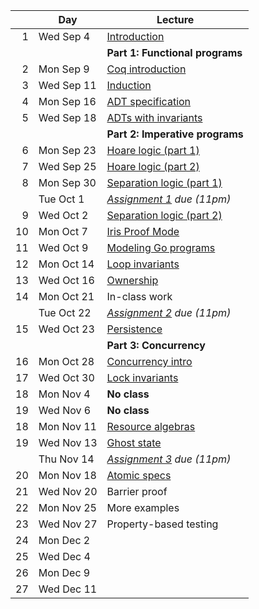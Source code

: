 <!-- markdownlint-disable MD041 -->

|     | Day        | Lecture                                                   |
| --: | ---------- | --------------------------------------------------------- |
|   1 | Wed Sep 4  | [Introduction](./notes/lec1.md)                           |
|     |            | **Part 1: Functional programs**                           |
|   2 | Mon Sep 9  | [Coq introduction](./notes/coq-intro.md)                  |
|   3 | Wed Sep 11 | [Induction](./notes/induction.md)                         |
|   4 | Mon Sep 16 | [ADT specification](./notes/adt_specs.md)                 |
|   5 | Wed Sep 18 | [ADTs with invariants](./notes/adt_invariants.md)         |
|     |            | **Part 2: Imperative programs**                           |
|   6 | Mon Sep 23 | [Hoare logic (part 1)](./notes/hoare.md)                  |
|   7 | Wed Sep 25 | [Hoare logic (part 2)](./notes/hoare.md)                  |
|   8 | Mon Sep 30 | [Separation logic (part 1)](./notes/sep_logic.md)         |
|     | Tue Oct 1  | _[Assignment 1](./assignments/assignment1.md) due (11pm)_ |
|   9 | Wed Oct 2  | [Separation logic (part 2)](./notes/sep_logic.md)         |
|  10 | Mon Oct 7  | [Iris Proof Mode](./notes/ipm.md)                         |
|  11 | Wed Oct 9  | [Modeling Go programs](./notes/goose.md)                  |
|  12 | Mon Oct 14 | [Loop invariants](./notes/loop_invariants.md)             |
|  13 | Wed Oct 16 | [Ownership](./notes/ownership.md)                         |
|  14 | Mon Oct 21 | In-class work                                             |
|     | Tue Oct 22 | _[Assignment 2](./assignments/assignment2.md) due (11pm)_ |
|  15 | Wed Oct 23 | [Persistence](./notes/persistently.md)                    |
|     |            | **Part 3: Concurrency**                                   |
|  16 | Mon Oct 28 | [Concurrency intro](./notes/concurrency.md)               |
|  17 | Wed Oct 30 | [Lock invariants](./notes/invariants.md)                  |
|  18 | Mon Nov 4  | **No class**                                              |
|  19 | Wed Nov 6  | **No class**                                              |
|  18 | Mon Nov 11 | [Resource algebras](./notes/resource-algebra.md)          |
|  19 | Wed Nov 13 | [Ghost state](./notes/ghost_state.md)                     |
|     | Thu Nov 14 | _[Assignment 3](./assignments/assignment3/) due (11pm)_   |
|  20 | Mon Nov 18 | [Atomic specs](./notes/atomic_specs.md)                   |
|  21 | Wed Nov 20 | Barrier proof                                             |
|  22 | Mon Nov 25 | More examples                                             |
|  23 | Wed Nov 27 | Property-based testing                                    |
|  24 | Mon Dec 2  |                                                           |
|  25 | Wed Dec 4  |                                                           |
|  26 | Mon Dec 9  |                                                           |
|  27 | Wed Dec 11 |                                                           |
